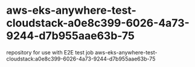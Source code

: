 # aws-eks-anywhere-test-cloudstack-a0e8c399-6026-4a73-9244-d7b955aae63b-75
repository for use with E2E test job aws-eks-anywhere-test-cloudstack:a0e8c399-6026-4a73-9244-d7b955aae63b-75
